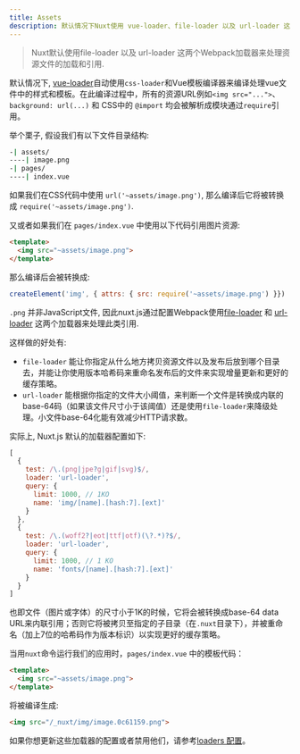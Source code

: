 ```yaml
---
title: Assets
description: 默认情况下Nuxt使用 vue-loader、file-loader 以及 url-loader 这三个Webpack加载器来处理文件的加载和引用.
---
```


> Nuxt默认使用file-loader 以及 url-loader 这两个Webpack加载器来处理资源文件的加载和引用.

默认情况下, [vue-loader](http://vue-loader.vuejs.org/en/)自动使用`css-loader`和Vue模板编译器来编译处理vue文件中的样式和模板。在此编译过程中，所有的资源URL例如`<img src="...">`、 `background: url(...)` 和 CSS中的 `@import` 均会被解析成模块通过`require`引用。

举个栗子, 假设我们有以下文件目录结构:

```bash
-| assets/
----| image.png
-| pages/
----| index.vue
```

如果我们在CSS代码中使用 `url('~assets/image.png')`, 那么编译后它将被转换成 `require('~assets/image.png')`.

又或者如果我们在 `pages/index.vue` 中使用以下代码引用图片资源:
```html
<template>
  <img src="~assets/image.png">
</template>
```

那么编译后会被转换成:

```js
createElement('img', { attrs: { src: require('~assets/image.png') }})
```

`.png` 并非JavaScript文件, 因此nuxt.js通过配置Webpack使用[file-loader](https://github.com/webpack/file-loader) 和 [url-loader](https://github.com/webpack/url-loader) 这两个加载器来处理此类引用.

这样做的好处有:
- `file-loader` 能让你指定从什么地方拷贝资源文件以及发布后放到哪个目录去，并能让你使用版本哈希码来重命名发布后的文件来实现增量更新和更好的缓存策略。
- `url-loader` 能根据你指定的文件大小阈值，来判断一个文件是转换成内联的base-64码（如果该文件尺寸小于该阈值）还是使用`file-loader`来降级处理。小文件base-64化能有效减少HTTP请求数。

实际上, Nuxt.js 默认的加载器配置如下:

```js
[
  {
    test: /\.(png|jpe?g|gif|svg)$/,
    loader: 'url-loader',
    query: {
      limit: 1000, // 1KO
      name: 'img/[name].[hash:7].[ext]'
    }
  },
  {
    test: /\.(woff2?|eot|ttf|otf)(\?.*)?$/,
    loader: 'url-loader',
    query: {
      limit: 1000, // 1 KO
      name: 'fonts/[name].[hash:7].[ext]'
    }
  }
]
```

也即文件（图片或字体）的尺寸小于1K的时候，它将会被转换成base-64 data URL来内联引用；否则它将被拷贝至指定的子目录（在`.nuxt`目录下），并被重命名（加上7位的哈希码作为版本标识）以实现更好的缓存策略。

当用`nuxt`命令运行我们的应用时，`pages/index.vue` 中的模板代码：

```html
<template>
  <img src="~assets/image.png">
</template>
```

将被编译生成:
```html
<img src="/_nuxt/img/image.0c61159.png">
```

如果你想更新这些加载器的配置或者禁用他们，请参考[loaders 配置](/api/configuration-build)。
